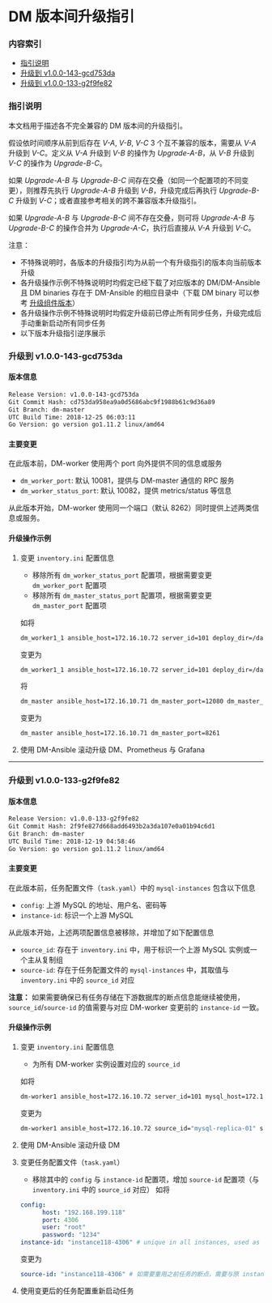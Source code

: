 DM 版本间升级指引
===

### 内容索引

- [指引说明](#指引说明)
- [升级到 v1.0.0-143-gcd753da](#升级到-v100-143-gcd753da)
- [升级到 v1.0.0-133-g2f9fe82](#升级到-v100-133-g2f9fe82)

### 指引说明

本文档用于描述各不完全兼容的 DM 版本间的升级指引。

假设依时间顺序从前到后存在 *V-A*, *V-B*, *V-C* 3 个互不兼容的版本，需要从 *V-A* 升级到 *V-C*。定义从 *V-A* 升级到 *V-B* 的操作为 *Upgrade-A-B*，从 *V-B* 升级到 *V-C* 的操作为 *Upgrade-B-C*。

如果 *Upgrade-A-B* 与 *Upgrade-B-C* 间存在交叠（如同一个配置项的不同变更），则推荐先执行 *Upgrade-A-B* 升级到 *V-B*，升级完成后再执行 *Upgrade-B-C* 升级到 *V-C*；或者直接参考相关的跨不兼容版本升级指引。

如果 *Upgrade-A-B* 与 *Upgrade-B-C* 间不存在交叠，则可将 *Upgrade-A-B* 与 *Upgrade-B-C* 的操作合并为 *Upgrade-A-C*，执行后直接从 *V-A* 升级到 *V-C*。

注意：

- 不特殊说明时，各版本的升级指引均为从前一个有升级指引的版本向当前版本升级
- 各升级操作示例不特殊说明时均假定已经下载了对应版本的 DM/DM-Ansible 且 DM binaries 存在于 DM-Ansible 的相应目录中（下载 DM binary 可以参考 [升级组件版本](../maintenance/dm-ansible.md#升级组件版本)） 
- 各升级操作示例不特殊说明时均假定升级前已停止所有同步任务，升级完成后手动重新启动所有同步任务
- 以下版本升级指引逆序展示


### 升级到 v1.0.0-143-gcd753da

#### 版本信息

```bash
Release Version: v1.0.0-143-gcd753da
Git Commit Hash: cd753da958ea9a0d5686abc9f1988b61c9d36a89
Git Branch: dm-master
UTC Build Time: 2018-12-25 06:03:11
Go Version: go version go1.11.2 linux/amd64
```

#### 主要变更

在此版本前，DM-worker 使用两个 port 向外提供不同的信息或服务

- `dm_worker_port`: 默认 10081，提供与 DM-master 通信的 RPC 服务
- `dm_worker_status_port`: 默认 10082，提供 metrics/status 等信息

从此版本开始，DM-worker 使用同一个端口（默认 8262）同时提供上述两类信息或服务。

#### 升级操作示例

1. 变更 `inventory.ini` 配置信息
    - 移除所有 `dm_worker_status_port` 配置项，根据需要变更 `dm_worker_port` 配置项
    - 移除所有 `dm_master_status_port` 配置项，根据需要变更 `dm_master_port` 配置项
    
    如将
    ```bash
    dm_worker1_1 ansible_host=172.16.10.72 server_id=101 deploy_dir=/data1/dm_worker dm_worker_port=10081 dm_worker_status_port=10082 mysql_host=172.16.10.81 mysql_user=root mysql_password='VjX8cEeTX+qcvZ3bPaO4h0C80pe/1aU=' mysql_port=3306
    ```
    变更为
    ```bash
    dm_worker1_1 ansible_host=172.16.10.72 server_id=101 deploy_dir=/data1/dm_worker dm_worker_port=8262 mysql_host=172.16.10.81 mysql_user=root mysql_password='VjX8cEeTX+qcvZ3bPaO4h0C80pe/1aU=' mysql_port=3306
    ```
    将
    ```bash
    dm_master ansible_host=172.16.10.71 dm_master_port=12080 dm_master_status_port=12081	
    ```
    变更为
    ```bash
    dm_master ansible_host=172.16.10.71 dm_master_port=8261
    ```
2. 使用 DM-Ansible 滚动升级 DM、Prometheus 与 Grafana


---

### 升级到 v1.0.0-133-g2f9fe82

#### 版本信息

```bash
Release Version: v1.0.0-133-g2f9fe82
Git Commit Hash: 2f9fe827d668add6493b2a3da107e0a01b94c6d1
Git Branch: dm-master
UTC Build Time: 2018-12-19 04:58:46
Go Version: go version go1.11.2 linux/amd64
```

#### 主要变更

在此版本前，任务配置文件（`task.yaml`）中的 `mysql-instances` 包含以下信息

- `config`: 上游 MySQL 的地址、用户名、密码等
- `instance-id`: 标识一个上游 MySQL

从此版本开始，上述两项配置信息被移除，并增加了如下配置信息

- `source_id`: 存在于 `inventory.ini` 中，用于标识一个上游 MySQL 实例或一个主从复制组
- `source-id`: 存在于任务配置文件的 `mysql-instances` 中，其取值与 `inventory.ini` 中的 `source_id` 对应

**注意：** 如果需要确保已有任务存储在下游数据库的断点信息能继续被使用，`source_id`/`source-id` 的值需要与对应 DM-worker 变更前的 `instance-id` 一致。

#### 升级操作示例

1. 变更 `inventory.ini` 配置信息
    - 为所有 DM-worker 实例设置对应的 `source_id`
    
    如将
    ```bash
    dm-worker1 ansible_host=172.16.10.72 server_id=101 mysql_host=172.16.10.72 mysql_user=root mysql_password='VjX8cEeTX+qcvZ3bPaO4h0C80pe/1aU=' mysql_port=3306
    ```
    变更为
    ```bash
    dm-worker1 ansible_host=172.16.10.72 source_id="mysql-replica-01" server_id=101 mysql_host=172.16.10.72 mysql_user=root mysql_password='VjX8cEeTX+qcvZ3bPaO4h0C80pe/1aU=' mysql_port=3306
    ```
2. 使用 DM-Ansible 滚动升级 DM
3. 变更任务配置文件（`task.yaml`）
    - 移除其中的 `config` 与 `instance-id` 配置项，增加 `source-id` 配置项（与 `inventory.ini` 中的 `source_id` 对应）
    如将
    ```yaml
    config:
          host: "192.168.199.118"	
          port: 4306	
          user: "root"	
          password: "1234"	
    instance-id: "instance118-4306" # unique in all instances, used as id when save checkpoints, configs, etc.
    ```
    变更为
    ```yaml
    source-id: "instance118-4306" # 如需要重用之前任务的断点，需要与原 instance-id 取值一致
    ```
4. 使用变更后的任务配置重新启动任务
